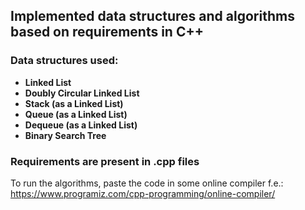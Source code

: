 ## Implemented data structures and algorithms based on requirements in C++
### Data structures used:
- **Linked List**
- **Doubly Circular Linked List**
- **Stack (as a Linked List)**
- **Queue (as a Linked List)**
- **Dequeue (as a Linked List)**
- **Binary Search Tree**

### Requirements are present in .cpp files

To run the algorithms, paste the code in some online compiler
f.e.: https://www.programiz.com/cpp-programming/online-compiler/
